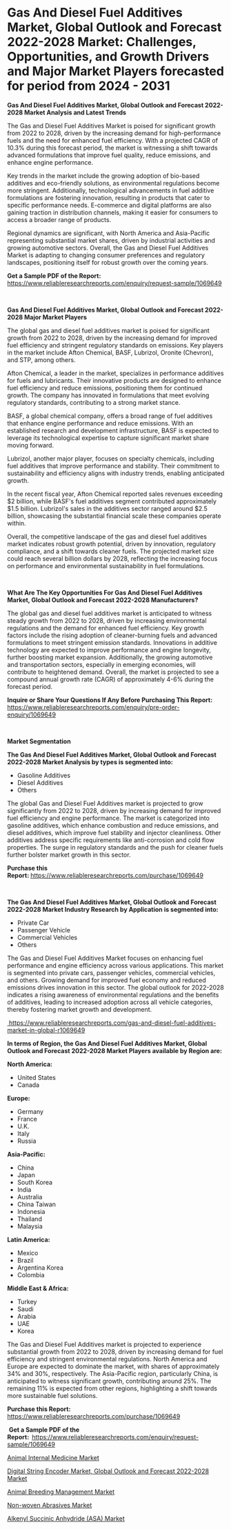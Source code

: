 <p><h1>Gas And Diesel Fuel Additives Market, Global Outlook and Forecast 2022-2028 Market: Challenges, Opportunities, and Growth Drivers and Major Market Players forecasted for period from 2024 - 2031</h1></p><p><strong>Gas And Diesel Fuel Additives Market, Global Outlook and Forecast 2022-2028 Market Analysis and Latest Trends</strong></p>
<p><p>The Gas and Diesel Fuel Additives Market is poised for significant growth from 2022 to 2028, driven by the increasing demand for high-performance fuels and the need for enhanced fuel efficiency. With a projected CAGR of 10.3% during this forecast period, the market is witnessing a shift towards advanced formulations that improve fuel quality, reduce emissions, and enhance engine performance.</p><p>Key trends in the market include the growing adoption of bio-based additives and eco-friendly solutions, as environmental regulations become more stringent. Additionally, technological advancements in fuel additive formulations are fostering innovation, resulting in products that cater to specific performance needs. E-commerce and digital platforms are also gaining traction in distribution channels, making it easier for consumers to access a broader range of products.</p><p>Regional dynamics are significant, with North America and Asia-Pacific representing substantial market shares, driven by industrial activities and growing automotive sectors. Overall, the Gas and Diesel Fuel Additives Market is adapting to changing consumer preferences and regulatory landscapes, positioning itself for robust growth over the coming years.</p></p>
<p><strong>Get a Sample PDF of the Report:&nbsp;</strong> <a href="https://www.reliableresearchreports.com/enquiry/request-sample/1069649">https://www.reliableresearchreports.com/enquiry/request-sample/1069649</a></p>
<p>&nbsp;</p>
<p><strong>Gas And Diesel Fuel Additives Market, Global Outlook and Forecast 2022-2028 Major Market Players</strong></p>
<p><p>The global gas and diesel fuel additives market is poised for significant growth from 2022 to 2028, driven by the increasing demand for improved fuel efficiency and stringent regulatory standards on emissions. Key players in the market include Afton Chemical, BASF, Lubrizol, Oronite (Chevron), and STP, among others.</p><p>Afton Chemical, a leader in the market, specializes in performance additives for fuels and lubricants. Their innovative products are designed to enhance fuel efficiency and reduce emissions, positioning them for continued growth. The company has innovated in formulations that meet evolving regulatory standards, contributing to a strong market stance.</p><p>BASF, a global chemical company, offers a broad range of fuel additives that enhance engine performance and reduce emissions. With an established research and development infrastructure, BASF is expected to leverage its technological expertise to capture significant market share moving forward.</p><p>Lubrizol, another major player, focuses on specialty chemicals, including fuel additives that improve performance and stability. Their commitment to sustainability and efficiency aligns with industry trends, enabling anticipated growth. </p><p>In the recent fiscal year, Afton Chemical reported sales revenues exceeding $2 billion, while BASF's fuel additives segment contributed approximately $1.5 billion. Lubrizol's sales in the additives sector ranged around $2.5 billion, showcasing the substantial financial scale these companies operate within. </p><p>Overall, the competitive landscape of the gas and diesel fuel additives market indicates robust growth potential, driven by innovation, regulatory compliance, and a shift towards cleaner fuels. The projected market size could reach several billion dollars by 2028, reflecting the increasing focus on performance and environmental sustainability in fuel formulations.</p></p>
<p>&nbsp;</p>
<p><strong>What Are The Key Opportunities For Gas And Diesel Fuel Additives Market, Global Outlook and Forecast 2022-2028 Manufacturers?</strong></p>
<p><p>The global gas and diesel fuel additives market is anticipated to witness steady growth from 2022 to 2028, driven by increasing environmental regulations and the demand for enhanced fuel efficiency. Key growth factors include the rising adoption of cleaner-burning fuels and advanced formulations to meet stringent emission standards. Innovations in additive technology are expected to improve performance and engine longevity, further boosting market expansion. Additionally, the growing automotive and transportation sectors, especially in emerging economies, will contribute to heightened demand. Overall, the market is projected to see a compound annual growth rate (CAGR) of approximately 4-6% during the forecast period.</p></p>
<p><strong>Inquire or Share Your Questions If Any Before Purchasing This Report:</strong> <a href="https://www.reliableresearchreports.com/enquiry/pre-order-enquiry/1069649">https://www.reliableresearchreports.com/enquiry/pre-order-enquiry/1069649</a></p>
<p>&nbsp;</p>
<p><strong>Market Segmentation</strong></p>
<p><strong>The Gas And Diesel Fuel Additives Market, Global Outlook and Forecast 2022-2028 Market Analysis by types is segmented into:</strong></p>
<p><ul><li>Gasoline Additives</li><li>Diesel Additives</li><li>Others</li></ul></p>
<p><p>The global Gas and Diesel Fuel Additives market is projected to grow significantly from 2022 to 2028, driven by increasing demand for improved fuel efficiency and engine performance. The market is categorized into gasoline additives, which enhance combustion and reduce emissions, and diesel additives, which improve fuel stability and injector cleanliness. Other additives address specific requirements like anti-corrosion and cold flow properties. The surge in regulatory standards and the push for cleaner fuels further bolster market growth in this sector.</p></p>
<p><strong>Purchase this Report:&nbsp;</strong><a href="https://www.reliableresearchreports.com/purchase/1069649">https://www.reliableresearchreports.com/purchase/1069649</a></p>
<p>&nbsp;</p>
<p><strong>The Gas And Diesel Fuel Additives Market, Global Outlook and Forecast 2022-2028 Market Industry Research by Application is segmented into:</strong></p>
<p><ul><li>Private Car</li><li>Passenger Vehicle</li><li>Commercial Vehicles</li><li>Others</li></ul></p>
<p><p>The Gas and Diesel Fuel Additives Market focuses on enhancing fuel performance and engine efficiency across various applications. This market is segmented into private cars, passenger vehicles, commercial vehicles, and others. Growing demand for improved fuel economy and reduced emissions drives innovation in this sector. The global outlook for 2022-2028 indicates a rising awareness of environmental regulations and the benefits of additives, leading to increased adoption across all vehicle categories, thereby fostering market growth and development.</p></p>
<p><a href="https://www.reliableresearchreports.com/gas-and-diesel-fuel-additives-market-in-global-r1069649">&nbsp;https://www.reliableresearchreports.com/gas-and-diesel-fuel-additives-market-in-global-r1069649</a></p>
<p><strong>In terms of Region, the Gas And Diesel Fuel Additives Market, Global Outlook and Forecast 2022-2028 Market Players available by Region are:</strong></p>
<p>
    <p> <strong> North America: </strong>
        <ul>
            <li>United States</li>
            <li>Canada</li>
        </ul>
        </p> 
    <p> <strong> Europe: </strong>
        <ul>
            <li>Germany</li>
            <li>France</li>
            <li>U.K.</li>
            <li>Italy</li>
            <li>Russia</li>
        </ul>
        </p> 
    <p> <strong> Asia-Pacific: </strong>
        <ul>
            <li>China</li>
            <li>Japan</li>
            <li>South Korea</li>
            <li>India</li>
            <li>Australia</li>
            <li>China Taiwan</li>
            <li>Indonesia</li>
            <li>Thailand</li>
            <li>Malaysia</li>
        </ul>
        </p> 
    <p> <strong> Latin America: </strong>
        <ul>
            <li>Mexico</li>
            <li>Brazil</li>
            <li>Argentina Korea</li>
            <li>Colombia</li>
        </ul>
        </p> 
    <p> <strong> Middle East & Africa: </strong>
        <ul>
            <li>Turkey</li>
            <li>Saudi</li>
            <li>Arabia</li>
            <li>UAE</li>
            <li>Korea</li>
        </ul>
    </p>
    </p>
<p><p>The Gas and Diesel Fuel Additives market is projected to experience substantial growth from 2022 to 2028, driven by increasing demand for fuel efficiency and stringent environmental regulations. North America and Europe are expected to dominate the market, with shares of approximately 34% and 30%, respectively. The Asia-Pacific region, particularly China, is anticipated to witness significant growth, contributing around 25%. The remaining 11% is expected from other regions, highlighting a shift towards more sustainable fuel solutions.</p></p>
<p><strong>Purchase this Report: </strong><a href="https://www.reliableresearchreports.com/purchase/1069649">https://www.reliableresearchreports.com/purchase/1069649</a></p>
<p>&nbsp;<strong>Get a Sample PDF of the Report:&nbsp;&nbsp;</strong><a href="https://www.reliableresearchreports.com/enquiry/request-sample/1069649">https://www.reliableresearchreports.com/enquiry/request-sample/1069649</a></p>
<p><strong></strong></p>
<p><p><a href="https://www.linkedin.com/pulse/strategic-market-insights-global-animal-internal-medicine-2zmde?trackingId=VeWZGBiMRliEuNa0lc7M9g%3D%3D">Animal Internal Medicine Market</a></p><p><a href="https://github.com/RoccoManning/Market-Research-Report-List-6/blob/main/digital-string-encoder-market-global-outlook-and-forecast-2022-2028-market.md">Digital String Encoder Market, Global Outlook and Forecast 2022-2028 Market</a></p><p><a href="https://www.linkedin.com/pulse/animal-breeding-management-market-global-trends-forecast-tmpve?trackingId=Q%2BFFMa0KTAagxHHQ8jmQrg%3D%3D">Animal Breeding Management Market</a></p><p><a href="https://issuu.com/reportprime-2/docs/non-woven-abrasives-market-size-203_aa9f7232c7e5f3">Non-woven Abrasives Market</a></p><p><a href="https://issuu.com/reportprime-2/docs/alkenyl-succinic-anhydride-asa-mark_9268eeef31f964">Alkenyl Succinic Anhydride (ASA) Market</a></p></p>